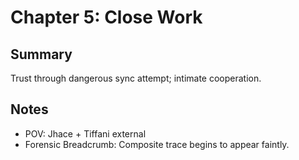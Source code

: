 # Chapter 5: Close Work

## Summary
Trust through dangerous sync attempt; intimate cooperation.

## Notes
- POV: Jhace + Tiffani external
- Forensic Breadcrumb: Composite trace begins to appear faintly.
